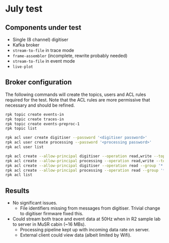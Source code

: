 # July test

## Components under test

- Single (8 channel) digitiser
- Kafka broker
- `stream-to-file` in trace mode
- `frame-assembler` (incomplete, rewrite probably needed)
- `stream-to-file` in event mode
- `live-plot`

## Broker configuration

The following commands will create the topics, users and ACL rules required for the test.
Note that the ACL rules are more permissive that necessary and should be refined.

```sh
rpk topic create events-in
rpk topic create traces-in
rpk topic create events-preproc-1
rpk topic list

rpk acl user create digitiser --password '<digitiser password>'
rpk acl user create processing --password '<processing password>'
rpk acl user list

rpk acl create --allow-principal digitiser --operation read,write --topic '*'
rpk acl create --allow-principal processing --operation read,write --topic '*'
rpk acl create --allow-principal digitiser --operation read --group '*'
rpk acl create --allow-principal processing --operation read --group '*'
rpk acl list
```

## Results

- No significant issues.
  - File identifiers missing from messages from digitiser. Trivial change to digitiser firmware fixed this.
- Could stream both trace and event data at 50Hz when in R2 sample lab to server in MuSR cabin (~16 MBs).
  - Processing pipeline kept up with incoming data rate on server.
  - External client could view data (albeit limited by Wifi).
